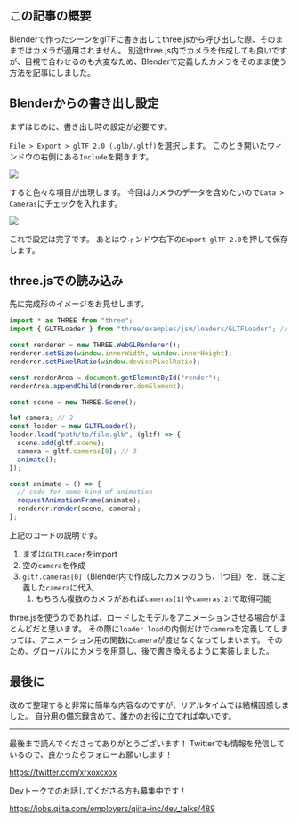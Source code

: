 <!--
title:   three.jsでBlenderのカメラを使う
tags:    3DCG,AdventCalendar2022,Blender,three.js
id:      cc7662fcf51182cc161c
private: true
-->
## この記事の概要

Blenderで作ったシーンをglTFに書き出してthree.jsから呼び出した際、そのままではカメラが適用されません。
別途three.js内でカメラを作成しても良いですが、目視で合わせるのも大変なため、Blenderで定義したカメラをそのまま使う方法を記事にしました。

## Blenderからの書き出し設定

まずはじめに、書き出し時の設定が必要です。

`File > Export > glTF 2.0 (.glb/.gltf)`を選択します。
このとき開いたウィンドウの右側にある`Include`を開きます。

![](https://qiita-image-store.s3.ap-northeast-1.amazonaws.com/0/214677/1b969624-3b3f-047a-e367-142f68bf6ab1.png)

すると色々な項目が出現します。
今回はカメラのデータを含めたいので`Data > Cameras`にチェックを入れます。

![](https://qiita-image-store.s3.ap-northeast-1.amazonaws.com/0/214677/cf9e929e-1e6a-45ff-ab6b-6be1cf316e8f.png)

これで設定は完了です。
あとはウィンドウ右下の`Export glTF 2.0`を押して保存します。

## three.jsでの読み込み

先に完成形のイメージをお見せします。

```javascript
import * as THREE from "three";
import { GLTFLoader } from "three/examples/jsm/loaders/GLTFLoader"; // 1

const renderer = new THREE.WebGLRenderer();
renderer.setSize(window.innerWidth, window.innerHeight);
renderer.setPixelRatio(window.devicePixelRatio);

const renderArea = document.getElementById("render");
renderArea.appendChild(renderer.domElement);

const scene = new THREE.Scene();

let camera; // 2
const loader = new GLTFLoader();
loader.load("path/to/file.glb", (gltf) => {
  scene.add(gltf.scene);
  camera = gltf.cameras[0]; // 3
  animate();
});

const animate = () => {
  // code for some kind of animation
  requestAnimationFrame(animate);
  renderer.render(scene, camera);
};
```

上記のコードの説明です。

1. まずは`GLTFLoader`をimport
1. 空の`camera`を作成
1. `gltf.cameras[0]`（Blender内で作成したカメラのうち、1つ目）を、既に定義した`camera`に代入
    1. もちろん複数のカメラがあれば`cameras[1]`や`cameras[2]`で取得可能

three.jsを使うのであれば、ロードしたモデルをアニメーションさせる場合がほとんどだと思います。
その際に`loader.load`の内側だけで`camera`を定義してしまっては、アニメーション用の関数に`camera`が渡せなくなってしまいます。
そのため、グローバルにカメラを用意し、後で書き換えるように実装しました。

## 最後に

改めて整理すると非常に簡単な内容なのですが、リアルタイムでは結構困惑しました。
自分用の備忘録含めて、誰かのお役に立てれば幸いです。

---

最後まで読んでくださってありがとうございます！
Twitterでも情報を発信しているので、良かったらフォローお願いします！

https://twitter.com/xrxoxcxox

Devトークでのお話してくださる方も募集中です！

https://jobs.qiita.com/employers/qiita-inc/dev_talks/489